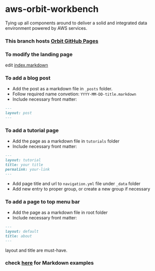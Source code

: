 # aws-orbit-workbench
Tying up all components around to deliver a solid and integrated data environment powered by AWS services.

### This branch hosts [Orbit GitHub Pages](https://awslabs.github.io/aws-orbit-workbench/)

### To modify the landing page
edit [index.markdown](./index.markdown)

### To add a blog post
- Add the post as a markdown file in `_posts` folder. 
- Follow required name convetion:
`YYYY-MM-DD-title.markdown`
- Include necessary front matter:
```markdown
---
layout: post
---
```

### To add a tutorial page
- Add the page as a markdown file in `tutorials` folder
- Include necessary front matter:
```markdown
---
layout: tutorial
title: your title
permalink: your-link
---
```
- Add page title and url to `navigation.yml` file under `_data` folder
- Add new entry to proper group, or create a new group if necessary

### To add a page to top menu bar
- Add the page as a markdown file in root folder
- Include necessary front matter:
```markdown
---
layout: default
title: about
---
```
layout and title are must-have.

### check [here](https://awslabs.github.io/aws-orbit-workbench/examples) for Markdown examples
